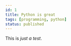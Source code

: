 ```yaml
---
id: 1
title: Python is great
tags: [programming, python]
status: published
---
```


This is *just a test*.